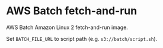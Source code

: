 # AWS Batch fetch-and-run

AWS Batch Amazon Linux 2 fetch-and-run image.

Set `BATCH_FILE_URL` to script path (e.g. `s3://batch/script.sh`).
